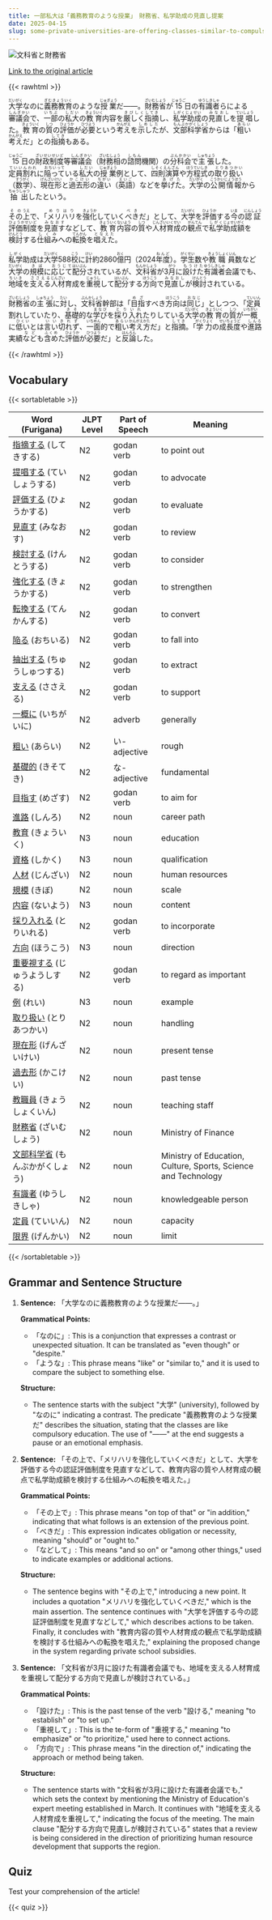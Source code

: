 ```yaml
---
title: 一部私大は「義務教育のような授業」　財務省、私学助成の見直し提案
date: 2025-04-15
slug: some-private-universities-are-offering-classes-similar-to-compulsory-education-and-the-ministry-of-finance-has-proposed-a-review-of-financial-assistance-for-private-schools
---
```


![文科省と財務省](https://www.asahicom.jp/imgopt/img/2297243bb3/comm_L/AS20250415002621.jpg "文科省と財務省")

[Link to the original article](https://asahi.com/articles/AST4H2CL9T4HUTIL01PM.html?iref=comtop_7_04)

{{< rawhtml >}}
<p><ruby>大学<rt>だいがく</rt></ruby>なのに<ruby>義務教育<rt>ぎむきょういく</rt></ruby>のような<ruby>授業<rt>じゅぎょう</rt></ruby>だ――。<ruby>財務省<rt>ざいむしょう</rt></ruby>が<ruby>15<rt>じゅうご</rt></ruby>日の<ruby>有識者<rt>ゆうしきしゃ</rt></ruby>らによる<ruby>審議会<rt>しんぎかい</rt></ruby>で、<ruby>一部<rt>いちぶ</rt></ruby>の<ruby>私大<rt>しだい</rt></ruby>の<ruby>教育<rt>きょういく</rt></ruby>内容を<ruby>厳しく<rt>きびしく</rt></ruby><ruby>指摘<rt>してき</rt></ruby>し、<ruby>私学助成<rt>しがくじょせい</rt></ruby>の<ruby>見直し<rt>みなおし</rt></ruby>を<ruby>提唱<rt>ていしょう</rt></ruby>した。<ruby>教育<rt>きょういく</rt></ruby>の<ruby>質<rt>しつ</rt></ruby>の<ruby>評価<rt>ひょうか</rt></ruby>が<ruby>必要<rt>ひつよう</rt></ruby>という<ruby>考え<rt>かんがえ</rt></ruby>を<ruby>示した<rt>しめした</rt></ruby>が、<ruby>文部科学省<rt>もんぶかがくしょう</rt></ruby>からは「<ruby>粗い<rt>あらい</rt></ruby><ruby>考え<rt>かんがえ</rt></ruby>だ」との<ruby>指摘<rt>してき</rt></ruby>もある。</p>

<p><ruby>15<rt>じゅうご</rt></ruby>日の<ruby>財政制度<rt>ざいせいせいど</rt></ruby>等<ruby>審議会<rt>しんぎかい</rt></ruby>（<ruby>財務相<rt>ざいむしょう</rt></ruby>の<ruby>諮問<rt>しもん</rt></ruby>機関）の<ruby>分科会<rt>ぶんかかい</rt></ruby>で<ruby>主張<rt>しゅちょう</rt></ruby>した。<ruby>定員割れ<rt>ていいんわれ</rt></ruby>に<ruby>陥って<rt>おちいって</rt></ruby>いる<ruby>私大<rt>しだい</rt></ruby>の<ruby>授業<rt>じゅぎょう</rt></ruby>例として、<ruby>四則演算<rt>しそくえんざん</rt></ruby>や<ruby>方程式<rt>ほうていしき</rt></ruby>の<ruby>取り扱い<rt>とりあつかい</rt></ruby>（<ruby>数学<rt>すうがく</rt></ruby>）、<ruby>現在形<rt>げんざいけい</rt></ruby>と<ruby>過去形<rt>かこけい</rt></ruby>の<ruby>違い<rt>ちがい</rt></ruby>（<ruby>英語<rt>えいご</rt></ruby>）などを<ruby>挙げた<rt>あげた</rt></ruby>。<ruby>大学<rt>だいがく</rt></ruby>の<ruby>公開情報<rt>こうかいじょうほう</rt></ruby>から<ruby>抽出<rt>ちゅうしゅつ</rt></ruby>したという。</p>

<p><ruby>その<rt>その</rt></ruby><ruby>上<rt>うえ</rt></ruby>で、「<ruby>メリハリ<rt>めりはり</rt></ruby>を<ruby>強化<rt>きょうか</rt></ruby>していく<ruby>べき<rt>べき</rt></ruby>だ」として、<ruby>大学<rt>だいがく</rt></ruby>を<ruby>評価<rt>ひょうか</rt></ruby>する<ruby>今<rt>いま</rt></ruby>の<ruby>認証<rt>にんしょう</rt></ruby><ruby>評価制度<rt>ひょうかせいど</rt></ruby>を<ruby>見直す<rt>みなおす</rt></ruby>などして、<ruby>教育<rt>きょういく</rt></ruby><ruby>内容<rt>ないよう</rt></ruby>の<ruby>質<rt>しつ</rt></ruby>や<ruby>人材<rt>じんざい</rt></ruby><ruby>育成<rt>いくせい</rt></ruby>の<ruby>観点<rt>かんてん</rt></ruby>で<ruby>私学<rt>しがく</rt></ruby><ruby>助成額<rt>じょせいがく</rt></ruby>を<ruby>検討<rt>けんとう</rt></ruby>する<ruby>仕組み<rt>しくみ</rt></ruby>への<ruby>転換<rt>てんかん</rt></ruby>を<ruby>唱えた<rt>となえた</rt></ruby>。</p>

<p><ruby>私学<rt>しがく</rt></ruby>助成は<ruby>大学<rt>だいがく</rt></ruby>588<ruby>校<rt>こう</rt></ruby>に<ruby>計<rt>けい</rt></ruby>約2860<ruby>億<rt>おく</rt></ruby>円（2024<ruby>年度<rt>ねんど</rt></ruby>）。<ruby>学生<rt>がくせい</rt></ruby>数や<ruby>教職員<rt>きょうしょくいん</rt></ruby>数など<ruby>大学<rt>だいがく</rt></ruby>の<ruby>規模<rt>きぼ</rt></ruby>に<ruby>応じて<rt>おうじて</rt></ruby><ruby>配分<rt>はいぶん</rt></ruby>されているが、<ruby>文科省<rt>もんかしょう</rt></ruby>が3<ruby>月<rt>がつ</rt></ruby>に<ruby>設けた<rt>もうけた</rt></ruby><ruby>有識者<rt>ゆうしきしゃ</rt></ruby>会議でも、<ruby>地域<rt>ちいき</rt></ruby>を<ruby>支える<rt>ささえる</rt></ruby><ruby>人材<rt>じんざい</rt></ruby>育成を<ruby>重視<rt>じゅうし</rt></ruby>して<ruby>配分<rt>はいぶん</rt></ruby>する<ruby>方向<rt>ほうこう</rt></ruby>で<ruby>見直し<rt>みなおし</rt></ruby>が<ruby>検討<rt>けんとう</rt></ruby>されている。</p>

<p><ruby>財務省<rt>ざいむしょう</rt></ruby>の<ruby>主張<rt>しゅちょう</rt></ruby>に<ruby>対<rt>たい</rt></ruby>し、<ruby>文科省<rt>ぶんかしょう</rt></ruby>幹部は「<ruby>目指<rt>めざ</rt></ruby>すべき<ruby>方向<rt>ほうこう</rt></ruby>は<ruby>同じ<rt>おなじ</rt></ruby>」としつつ、「<ruby>定員<rt>ていいん</rt></ruby>割れしていたり、<ruby>基礎<rt>きそ</rt></ruby>的な<ruby>学び<rt>まなび</rt></ruby>を<ruby>採り入れ<rt>とりいれ</rt></ruby>たりしている<ruby>大学<rt>だいがく</rt></ruby>の<ruby>教育<rt>きょういく</rt></ruby>の<ruby>質<rt>しつ</rt></ruby>が<ruby>一概<rt>いちがい</rt></ruby>に<ruby>低い<rt>ひくい</rt></ruby>とは<ruby>言い切れず<rt>いいきれず</rt></ruby>、<ruby>一面<rt>いちめん</rt></ruby>的で<ruby>粗い<rt>あらい</rt></ruby><ruby>考え方<rt>かんがえかた</rt></ruby>だ」と<ruby>指摘<rt>してき</rt></ruby>。「<ruby>学力<rt>がくりょく</rt></ruby>の<ruby>成長度<rt>せいちょうど</rt></ruby>や<ruby>進路<rt>しんろ</rt></ruby>実績<ruby>など<rt>など</rt></ruby>も<ruby>含め<rt>ふくめ</rt></ruby>た<ruby>評価<rt>ひょうか</rt></ruby>が<ruby>必要<rt>ひつよう</rt></ruby>だ」と<ruby>反論<rt>はんろん</rt></ruby>した。</p>
{{< /rawhtml >}}

## Vocabulary


{{< sortabletable >}}

| Word (Furigana)       | JLPT Level | Part of Speech         | Meaning                             |
|-----------------------|------------|------------------------|-------------------------------------|
|[指摘する](https://jisho.org/search/%E6%8C%87%E6%91%98%E3%81%99%E3%82%8B) (してきする)| N2         | godan verb             | to point out                        |
|[提唱する](https://jisho.org/search/%E6%8F%90%E5%94%B1%E3%81%99%E3%82%8B) (ていしょうする)| N2         | godan verb             | to advocate                         |
|[評価する](https://jisho.org/search/%E8%A9%95%E4%BE%A1%E3%81%99%E3%82%8B) (ひょうかする)| N2         | godan verb             | to evaluate                         |
|[見直す](https://jisho.org/search/%E8%A6%8B%E7%9B%B4%E3%81%99) (みなおす)| N2         | godan verb             | to review                           |
|[検討する](https://jisho.org/search/%E6%A4%9C%E8%A8%8E%E3%81%99%E3%82%8B) (けんとうする)| N2         | godan verb             | to consider                         |
|[強化する](https://jisho.org/search/%E5%BC%B7%E5%8C%96%E3%81%99%E3%82%8B) (きょうかする)| N2         | godan verb             | to strengthen                       |
|[転換する](https://jisho.org/search/%E8%BB%A2%E6%8F%9B%E3%81%99%E3%82%8B) (てんかんする)| N2         | godan verb             | to convert                          |
|[陥る](https://jisho.org/search/%E9%99%A5%E3%82%8B) (おちいる)| N2         | godan verb             | to fall into                        |
|[抽出する](https://jisho.org/search/%E6%8A%BD%E5%87%BA%E3%81%99%E3%82%8B) (ちゅうしゅつする)| N2         | godan verb             | to extract                          |
|[支える](https://jisho.org/search/%E6%94%AF%E3%81%88%E3%82%8B) (ささえる)| N2         | godan verb             | to support                          |
|[一概に](https://jisho.org/search/%E4%B8%80%E6%A6%82%E3%81%AB) (いちがいに)| N2         | adverb                 | generally                           |
|[粗い](https://jisho.org/search/%E7%B2%97%E3%81%84) (あらい)| N2         | い-adjective           | rough                               |
|[基礎的](https://jisho.org/search/%E5%9F%BA%E7%A4%8E%E7%9A%84) (きそてき)| N2         | な-adjective           | fundamental                         |
|[目指す](https://jisho.org/search/%E7%9B%AE%E6%8C%87%E3%81%99) (めざす)| N2         | godan verb             | to aim for                          |
|[進路](https://jisho.org/search/%E9%80%B2%E8%B7%AF) (しんろ)| N2         | noun                   | career path                         |
|[教育](https://jisho.org/search/%E6%95%99%E8%82%B2) (きょういく)| N3         | noun                   | education                           |
|[資格](https://jisho.org/search/%E8%B3%87%E6%A0%BC) (しかく)| N3         | noun                   | qualification                       |
|[人材](https://jisho.org/search/%E4%BA%BA%E6%9D%90) (じんざい)| N2         | noun                   | human resources                     |
|[規模](https://jisho.org/search/%E8%A6%8F%E6%A8%A1) (きぼ)| N2         | noun                   | scale                               |
|[内容](https://jisho.org/search/%E5%86%85%E5%AE%B9) (ないよう)| N3         | noun                   | content                             |
|[採り入れる](https://jisho.org/search/%E6%8E%A1%E3%82%8A%E5%85%A5%E3%82%8C%E3%82%8B) (とりいれる)| N2         | godan verb             | to incorporate                      |
|[方向](https://jisho.org/search/%E6%96%B9%E5%90%91) (ほうこう)| N3         | noun                   | direction                           |
|[重要視する](https://jisho.org/search/%E9%87%8D%E8%A6%81%E8%A6%96%E3%81%99%E3%82%8B) (じゅうようしする)| N2         | godan verb             | to regard as important              |
|[例](https://jisho.org/search/%E4%BE%8B) (れい)| N3         | noun                   | example                             |
|[取り扱い](https://jisho.org/search/%E5%8F%96%E3%82%8A%E6%89%B1%E3%81%84) (とりあつかい)| N2         | noun                   | handling                            |
|[現在形](https://jisho.org/search/%E7%8F%BE%E5%9C%A8%E5%BD%A2) (げんざいけい)| N2         | noun                   | present tense                       |
|[過去形](https://jisho.org/search/%E9%81%8E%E5%8E%BB%E5%BD%A2) (かこけい)| N2         | noun                   | past tense                          |
|[教職員](https://jisho.org/search/%E6%95%99%E8%81%B7%E5%93%A1) (きょうしょくいん)| N2         | noun                   | teaching staff                      |
|[財務省](https://jisho.org/search/%E8%B2%A1%E5%8B%99%E7%9C%81) (ざいむしょう)| N2         | noun                   | Ministry of Finance                 |
|[文部科学省](https://jisho.org/search/%E6%96%87%E9%83%A8%E7%A7%91%E5%AD%A6%E7%9C%81) (もんぶかがくしょう)| N2         | noun                   | Ministry of Education, Culture, Sports, Science and Technology |
|[有識者](https://jisho.org/search/%E6%9C%89%E8%AD%98%E8%80%85) (ゆうしきしゃ)| N2         | noun                   | knowledgeable person                |
|[定員](https://jisho.org/search/%E5%AE%9A%E5%93%A1) (ていいん)| N2         | noun                   | capacity                            |
|[限界](https://jisho.org/search/%E9%99%90%E7%95%8C) (げんかい)| N2         | noun                   | limit                               |

{{< /sortabletable >}}


## Grammar and Sentence Structure

1. **Sentence:** 「大学なのに義務教育のような授業だ――。」

   **Grammatical Points:**
   - 「なのに」: This is a conjunction that expresses a contrast or unexpected situation. It can be translated as "even though" or "despite."
   - 「ような」: This phrase means "like" or "similar to," and it is used to compare the subject to something else.

   **Structure:**
   - The sentence starts with the subject "大学" (university), followed by "なのに" indicating a contrast. The predicate "義務教育のような授業だ" describes the situation, stating that the classes are like compulsory education. The use of "――" at the end suggests a pause or an emotional emphasis.

2. **Sentence:** 「その上で、「メリハリを強化していくべきだ」として、大学を評価する今の認証評価制度を見直すなどして、教育内容の質や人材育成の観点で私学助成額を検討する仕組みへの転換を唱えた。」

   **Grammatical Points:**
   - 「その上で」: This phrase means "on top of that" or "in addition," indicating that what follows is an extension of the previous point.
   - 「べきだ」: This expression indicates obligation or necessity, meaning "should" or "ought to."
   - 「などして」: This means "and so on" or "among other things," used to indicate examples or additional actions.

   **Structure:**
   - The sentence begins with "その上で," introducing a new point. It includes a quotation "メリハリを強化していくべきだ," which is the main assertion. The sentence continues with "大学を評価する今の認証評価制度を見直すなどして," which describes actions to be taken. Finally, it concludes with "教育内容の質や人材育成の観点で私学助成額を検討する仕組みへの転換を唱えた," explaining the proposed change in the system regarding private school subsidies.

3. **Sentence:** 「文科省が3月に設けた有識者会議でも、地域を支える人材育成を重視して配分する方向で見直しが検討されている。」

   **Grammatical Points:**
   - 「設けた」: This is the past tense of the verb "設ける," meaning "to establish" or "to set up."
   - 「重視して」: This is the te-form of "重視する," meaning "to emphasize" or "to prioritize," used here to connect actions.
   - 「方向で」: This phrase means "in the direction of," indicating the approach or method being taken.

   **Structure:**
   - The sentence starts with "文科省が3月に設けた有識者会議でも," which sets the context by mentioning the Ministry of Education's expert meeting established in March. It continues with "地域を支える人材育成を重視して," indicating the focus of the meeting. The main clause "配分する方向で見直しが検討されている" states that a review is being considered in the direction of prioritizing human resource development that supports the region.

## Quiz

Test your comprehension of the article!

{{< quiz >}}